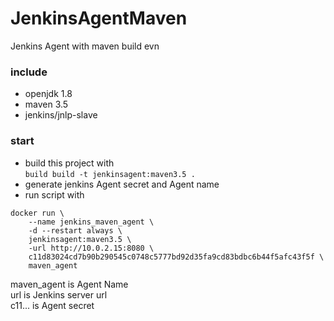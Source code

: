 # JenkinsAgentMaven
Jenkins Agent with maven build evn

### include
* openjdk 1.8
* maven 3.5
* jenkins/jnlp-slave


### start
* build this project with  
`build build -t jenkinsagent:maven3.5 .`
* generate jenkins Agent secret and Agent name
* run script with  
```
docker run \
    --name jenkins_maven_agent \
    -d --restart always \
    jenkinsagent:maven3.5 \
    -url http://10.0.2.15:8080 \
    c11d83024cd7b90b290545c0748c5777bd92d35fa9cd83bdbc6b44f5afc43f5f \
    maven_agent 
```
  
   maven_agent is Agent Name  
  url is Jenkins server url  
  c11... is Agent secret  